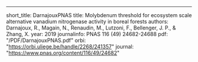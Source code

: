 ---
short_title: DarnajouxPNAS
title: Molybdenum threshold for ecosystem scale alternative vanadium nitrogenase activity in boreal forests
authors: Darnajoux, R., Magain, N., Renaudin, M., Lutzoni, F., Bellenger, J. P., & Zhang, X.
year: 2019
journalinfo: PNAS 116 (49) 24682-24688
pdf: "/PDF/DarnajouxPNAS.pdf"
orbi: "https://orbi.uliege.be/handle/2268/241357"
journal: "https://www.pnas.org/content/116/49/24682"
